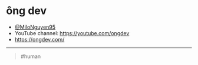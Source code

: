 # ông dev

- [@MiloNguyen95](https://github.com/MiloNguyen95)
- YouTube channel: <https://youtube.com/ongdev>
- <https://ongdev.com/>

---
> #human

